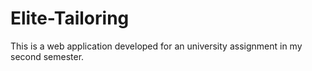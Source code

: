 # Elite-Tailoring
This is a web application developed for an university assignment in my second semester. 
